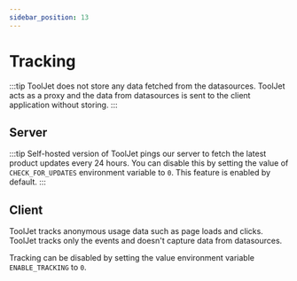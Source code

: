 ```yaml
---
sidebar_position: 13
---
```


# Tracking    

:::tip
ToolJet does not store any data fetched from the datasources. ToolJet acts as a proxy and the data from datasources is sent to the client application without storing.
:::

## Server

:::tip
Self-hosted version of ToolJet pings our server to fetch the latest product updates every 24 hours. You can disable this by setting the value of `CHECK_FOR_UPDATES` environment variable to `0`. This feature is enabled by default.
:::

## Client 

ToolJet tracks anonymous usage data such as page loads and clicks. ToolJet tracks only the events and doesn't capture data from datasources.

Tracking can be disabled by setting the value environment variable `ENABLE_TRACKING` to `0`. 
